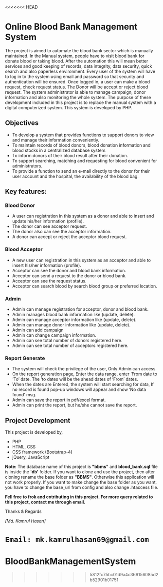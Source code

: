 <<<<<<< HEAD
# Online Blood Bank Management System

The project is aimed to automate the blood bank sector which is manually maintained. In the Manual system, people have to visit blood bank for donate blood or taking blood. After the automation this will mean better services and good keeping of records, data integrity, data security, quick search and also paperless environment. Every user of the system will have to log in to the system using email and password so that security and authentication will be ensured. Once logged in, a user can make a blood request, check request status. The Donor will be accept or reject blood request.  The system administrator is able to manage campaign, donor information and also monitoring the whole system. The purpose of these development included in this project is to replace the manual system with a digital computerized system. This system is developed by PHP.

## Objectives
- To develop a system that provides functions to support donors to view and manage their information conveniently. 
- To maintain records of blood donors, blood donation information and blood stocks in a centralized database system. 
- To inform donors of their blood result after their donation. 
- To support searching, matching and requesting for blood convenient for administrators. 
- To provide a function to send an e-mail directly to the donor for their user account and the hospital, the availability of the blood bag.

## Key features:
### Blood Donor
- A user can registration in this system as a donor and able to insert and update his/her information (profile). 
- The donor can see acceptor request. 
- The donor also can see the acceptor information. 
- A donor can accept or reject the acceptor blood request.

### Blood Acceptor
- A new user can registration in this system as an acceptor and able to insert his/her information (profile). 
- Acceptor can see the donor and blood bank information. 
- Acceptor can send a request to the donor or blood bank. 
- Acceptor can see the request status.
- Acceptor can search blood by search blood group or preferred location.

### Admin
- Admin can manage registration for acceptor, donor and blood bank. 
- Admin manages blood bank information like (update, delete). 
- Admin can manage acceptor information like (update, delete). 
- Admin can manage donor information like (update, delete).
- Admin can add campaign 
- Admin can change campaign information.
- Admin can see total number of donors registered here. 
- Admin can see total number of acceptors registered here.

### Report Generate
- The system will check the privilege of the user, Only Admin can access. 
- On the report generation page, Enter the data range, enter ‘From date to ‘To’ date. The ‘to dates will be the ahead dates of ‘From’ dates. 
- When the dates are Entered, the system will start searching for data, If no record is found pop-up windows will appear and show ‘No data found’ msg. 
- Admin can save the report in pdf/excel format. 
- Admin can print the report, but he/she cannot save the report.

## Project Development
This project is developed by,
- PHP 
- HTML, CSS
- CSS framework (Bootstrap-4)
- jQuery, JavaScript

**Note:** The database name of this project is **"bbms"** and **blood_bank.sql** file is inside the **'db'** folder. If you want to clone and use the project, then after cloning rename the base folder as **"BBMS"**. Otherwise this application will not work properly. If you want to make change the base folder as you want, you have to change the base_url from config and also change .htaccess file. 

**Fell free to frok and cotributing in this project. For more query related to this project, contact me through email.**

Thanks & Regards

*[Md. Kamrul Hasan]*

`Email: mk.kamrulhasan69@gmail.com`
=======
# BloodBankManagementSystem
>>>>>>> 5812fc75bc01d9a4c369156085d2b52901b01751
